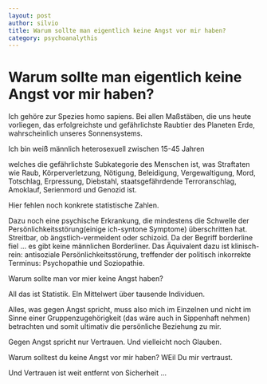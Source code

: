 ```yaml
---
layout: post
author: silvio
title: Warum sollte man eigentlich keine Angst vor mir haben?
category: psychoanalythis
---
```


# Warum sollte man eigentlich keine Angst vor mir haben?
Ich gehöre zur Spezies homo sapiens.
Bei allen Maßstäben, die uns heute vorliegen, das erfolgreichste und gefährlichste Raubtier des Planeten Erde, wahrscheinlich unseres Sonnensystems.

Ich bin
weiß
männlich
heterosexuell
zwischen 15-45 Jahren

welches die gefährlichste Subkategorie des Menschen ist, was Straftaten wie Raub, Körperverletzung, Nötigung, Beleidigung, Vergewaltigung, Mord, Totschlag, Erpressung, Diebstahl, staatsgefährdende Terroranschlag, Amoklauf, Serienmord und Genozid ist.

Hier fehlen noch konkrete statistische Zahlen.

Dazu noch eine psychische Erkrankung, die mindestens die Schwelle der Persönlichkeitsstörung(einige ich-syntone Symptome) überschritten hat. Streitbar, ob ängstlich-vermeident oder schizoid. Da der Begriff borderline fiel ... es gibt keine männlichen Borderliner. Das Äquivalent dazu ist klinisch-rein: antisoziale Persönlichkeitsstörung, treffender der politisch inkorrekte Terminus: Psychopathie und Soziopathie.

Warum sollte man vor mier keine Angst haben?

All das ist Statistik.
EIn Mittelwert über tausende Individuen.

Alles, was gegen Angst spricht, muss also mich im Einzelnen und nicht im Sinne einer Gruppenzugehörigkeit (das wäre auch in Sippenhaft nehmen) betrachten und somit ultimativ die persönliche Beziehung zu mir.

Gegen Angst spricht nur Vertrauen.
Und vielleicht noch Glauben.


Warum solltest du keine Angst vor mir haben?
WEil Du mir vertraust.

Und Vertrauen ist weit entfernt von Sicherheit ...
